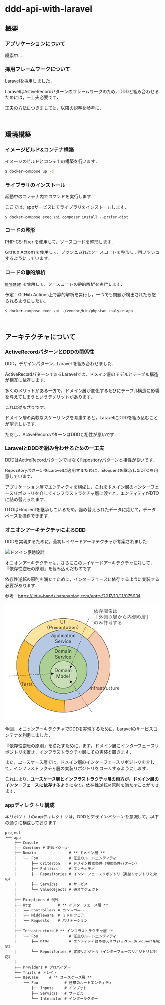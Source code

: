 # ddd-api-with-laravel

## 概要

### アプリケーションについて

模索中...

### 採用フレームワークについて

Laravelを採用しました．

LaravelはActiveRecordパターンのフレームワークのため，DDDと組み合わせるためには，一工夫必要です．

工夫の方法につきましては，以降の説明を参考に．

<br>

## 環境構築

### イメージビルド&コンテナ構築

イメージのビルドとコンテナの構築を行います．

```sh
$ docker-compose up -d
```

### ライブラリのインストール

起動中のコンテナ内でコマンドを実行します．

ここでは，appサービスにてライブラリをインストールします．

```shell
$ docker-compose exec api composer install --prefer-dist
```

### コードの整形

[PHP-CS-Fixer](https://github.com/FriendsOfPHP/PHP-CS-Fixer) を使用して，ソースコードを整形します．

GitHub Actionsを使用して，プッシュされたソースコードを整形し，再プッシュするようにしています．

### コードの静的解析

[larastan](https://github.com/nunomaduro/larastan) を使用して，ソースコードの静的解析を実行します．

予定：GitHub Actions上で静的解析を実行し，一つでも問題が検出されたら怒られるようにしたい...

```sh
$ docker-compose exec api ./vendor/bin/phpstan analyse app
```

<br>

## アーキテクチャについて

### ActiveRecordパターンとDDDの関係性

DDD，デザインパターン，Laravel を組み合わせました．

ActiveRecordパターンであるLaravelでは，ドメイン層のモデルとテーブル構造が相互に依存します．

多くのメリットがある一方で，ドメイン層が変化するたびにテーブル構造に影響を与えてしまうというデメリットがあります．

これは逆も然りです．

ドメイン層の柔軟なスケーリングを考慮すると，LaravelにDDDを組み込むことが望ましいです．

ただし，ActiveRecordパターンはDDDと相性が悪いです．

### LaravelとDDDを組み合わせるための一工夫

DDDはActiveRecordパターンではなくRepositoryパターンと相性が良いです．

RepositoryパターンをLaravelに適用するために，Eloquentを継承したDTOを用意しています．

アプリケーション層でエンティティを構成し，これをドメイン層のインターフェースリポジトリを介してインフラストラクチャ層に渡すと，エンティティがDTOに詰め替えられます．

DTOはEloquentを継承しているため，詰め替えられたデータに応じて，データベースを操作できます．

### オニオンアーキテクチャによるDDD

DDDを実現するために，最初レイヤードアーキテクチャが考案されました．

![ドメイン駆動設計](https://user-images.githubusercontent.com/42175286/58724663-2ec11c80-8418-11e9-96e9-bfc6848e9374.png)

オニオンアーキテクチャは，さらにこのレイヤードアーキテクチャに対して，『依存性逆転の原則』を組み込んだものです．

依存性逆転の原則を満たすために，インターフェースに依存するように実装する必要があります．

参考：https://little-hands.hatenablog.com/entry/2017/10/11/075634

![onion-architecture](https://raw.githubusercontent.com/hiroki-it/tech-notebook/master/images/onion-architecture.png)

今回，オニオンアーキテクチャでDDDを実現するために，Laravelのサービスコンテナを利用しました．

『依存性逆転の原則』を満たすために，まず，ドメイン層にインターフェースリポジトリを置き，インフラストラクチャ層にその実装を置きます．

また，ユースケース層では，ドメイン層のインターフェースリポジトリを介して，インフラストラクチャ層の実装リポジトリをコールするようにします．

これにより，**ユースケース層とインフラストラクチャ層の両方が，ドメイン層のインターフェースに依存する**ようになり，依存性逆転の原則を満たすことができます．

### appディレクトリ構成

本リポジトリのappディレクトリは，DDDとデザインパターンを意識して，以下の通りに構成しております．

```
project
└── app
    ├── Console
    ├── Constant # 定数パターン
    ├── Domain               # ** ドメイン層 **
    |   └── Foo              # 任意のルートエンティティ
    |       ├── Criterion    # ドメイン検索条件（検索条件パターン）
    |       ├── Entities     # エンティティ 
    |       ├── Repositories # インターフェースリポジトリ（実装リポジトリと対応）
    |       ├── Services     # サービス
    |       └── ValueObjects # 値オブジェクト
    |
    ├── Exceptions # 例外
    ├── Http            # ** インターフェース層 **
    |   ├── Controllers # コントローラ
    |   ├── Middleware  # ミドルウェア
    |   └── Requests    # バリデーション
    |
    ├── Infrastructure # ** インフラストラクチャ層 **
    |   └── Foo              # 任意のルートエンティティ
    |       ├── DTOs         # エンティティ詰め替えオブジェクト（Eloquentを継承）
    |       └── Repositories # 実装リポジトリ（インターフェースリポジトリと対応）
    |
    ├── Providers # プロバイダー
    ├── Traits # トレイト
    └── UseCase     # ** ユースケース層 **
        └── Foo            # 任意のルートエンティティ    
            ├── Inputs     # インプット
            ├── Services   # サービス
            └── Interactor # インターラクター
```
